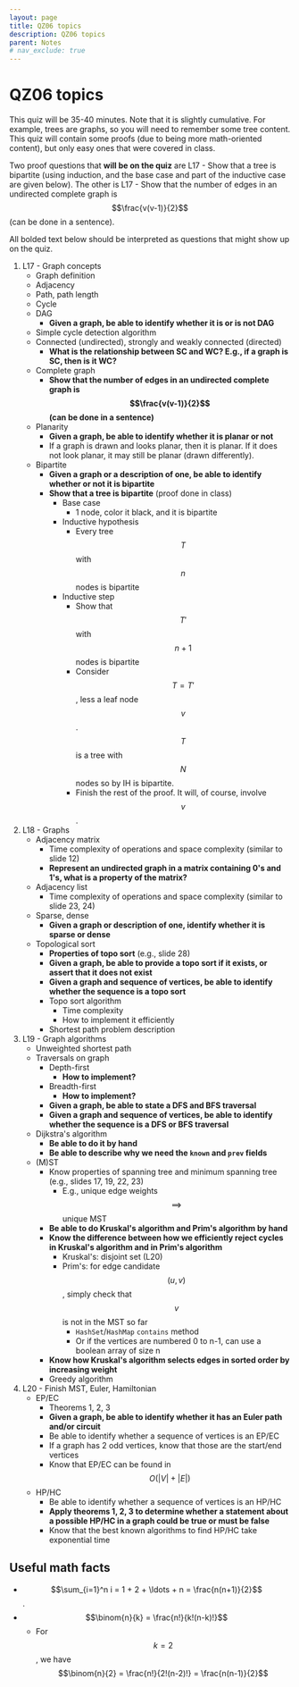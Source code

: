 ```yaml
---
layout: page
title: QZ06 topics
description: QZ06 topics
parent: Notes
# nav_exclude: true
---
```


# QZ06 topics

This quiz will be 35-40 minutes. Note that it is slightly cumulative. For example, trees are graphs, so you will need to remember some tree content. This quiz will contain some proofs (due to being more math-oriented content), but only easy ones that were covered in class.

Two proof questions that **will be on the quiz** are L17 - Show that a tree is bipartite (using induction, and the base case and part of the inductive case are given below). The other is L17 - Show that the number of edges in an undirected complete graph is $$\frac{v(v-1)}{2}$$ (can be done in a sentence).

All bolded text below should be interpreted as questions that might show up on the quiz.

1. L17 - Graph concepts
    - Graph definition
    - Adjacency
    - Path, path length
    - Cycle
    - DAG
        - **Given a graph, be able to identify whether it is or is not DAG**
    - Simple cycle detection algorithm
    - Connected (undirected), strongly and weakly connected (directed)
        - **What is the relationship between SC and WC? E.g., if a graph is SC, then is it WC?**
    - Complete graph
        - **Show that the number of edges in an undirected complete graph is $$\frac{v(v-1)}{2}$$ (can be done in a sentence)**
    - Planarity
        - **Given a graph, be able to identify whether it is planar or not**
        - If a graph is drawn and looks planar, then it is planar. If it does not look planar, it may still be planar (drawn differently).
    - Bipartite
        - **Given a graph or a description of one, be able to identify whether or not it is bipartite**
        - **Show that a tree is bipartite** (proof done in class)
            - Base case
                - 1 node, color it black, and it is bipartite
            - Inductive hypothesis
                - Every tree $$T$$ with $$n$$ nodes is bipartite
            - Inductive step
                - Show that $$T'$$ with $$n+1$$ nodes is bipartite
                - Consider $$T = T'$$, less a leaf node $$v$$. $$T$$ is a tree with $$N$$ nodes so by IH is bipartite.
                - Finish the rest of the proof. It will, of course, involve $$v$$.
2. L18 - Graphs
    - Adjacency matrix
        - Time complexity of operations and space complexity (similar to slide 12)
        - **Represent an undirected graph in a matrix containing 0's and 1's, what is a property of the matrix?**
    - Adjacency list
        - Time complexity of operations and space complexity (similar to slide 23, 24)
    - Sparse, dense
        - **Given a graph or description of one, identify whether it is sparse or dense**
    - Topological sort
        - **Properties of topo sort** (e.g., slide 28)
        - **Given a graph, be able to provide a topo sort if it exists, or assert that it does not exist**
        - **Given a graph and sequence of vertices, be able to identify whether the sequence is a topo sort**
        - Topo sort algorithm
            - Time complexity
            - How to implement it efficiently
        - Shortest path problem description
3. L19 - Graph algorithms
    - Unweighted shortest path
    - Traversals on graph
        - Depth-first
            - **How to implement?**
        - Breadth-first
            - **How to implement?**
        - **Given a graph, be able to state a DFS and BFS traversal**
        - **Given a graph and sequence of vertices, be able to identify whether the sequence is a DFS or BFS traversal**
    - Dijkstra's algorithm
        - **Be able to do it by hand**
        - **Be able to describe why we need the `known` and `prev` fields**
    - (M)ST
        - Know properties of spanning tree and minimum spanning tree (e.g., slides 17, 19, 22, 23)
            - E.g., unique edge weights $$\implies$$ unique MST
        - **Be able to do Kruskal's algorithm and Prim's algorithm by hand**
        - **Know the difference between how we efficiently reject cycles in Kruskal's algorithm and in Prim's algorithm**
            - Kruskal's: disjoint set (L20)
            - Prim's: for edge candidate $$(u, v)$$, simply check that $$v$$ is not in the MST so far
                - `HashSet`/`HashMap` `contains` method
                - Or if the vertices are numbered 0 to n-1, can use a boolean array of size n
        - **Know how Kruskal's algorithm selects edges in sorted order by increasing weight**
        - Greedy algorithm
4. L20 - Finish MST, Euler, Hamiltonian
    - EP/EC
        - Theorems 1, 2, 3
        - **Given a graph, be able to identify whether it has an Euler path and/or circuit**
        - Be able to identify whether a sequence of vertices is an EP/EC
        - If a graph has 2 odd vertices, know that those are the start/end vertices
        - Know that EP/EC can be found in $$O(|V|+|E|)$$
    - HP/HC
        - Be able to identify whether a sequence of vertices is an HP/HC
        - **Apply theorems 1, 2, 3 to determine whether a statement about a possible HP/HC in a graph could be true or must be false**
        - Know that the best known algorithms to find HP/HC take exponential time

## Useful math facts

* $$\sum_{i=1}^n i = 1 + 2 + \ldots + n = \frac{n(n+1)}{2}$$.
* $$\binom{n}{k} = \frac{n!}{k!(n-k)!}$$
    * For $$k=2$$, we have $$\binom{n}{2} = \frac{n!}{2!(n-2)!} = \frac{n(n-1)}{2}$$
